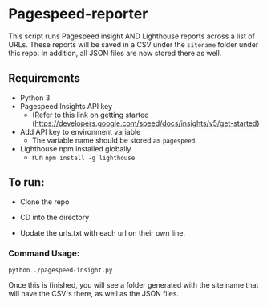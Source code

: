 # Pagespeed-reporter
This script runs Pagespeed insight AND Lighthouse reports across a list of URLs. These reports will be saved in a CSV under the `sitename` folder under this repo. In addition, all JSON files are now stored there as well.

## Requirements
- Python 3
- Pagespeed Insights API key
  - (Refer to this link on getting started (https://developers.google.com/speed/docs/insights/v5/get-started)
- Add API key to environment variable
  - The variable name should be stored as `pagespeed`.
- Lighthouse npm installed globally
  - run `npm install -g lighthouse`

## To run:
- Clone the repo

- CD into the directory

- Update the urls.txt with each url on their own line.

### Command Usage:
`python ./pagespeed-insight.py`
  
Once this is finished, you will see a folder generated with the site name that will have the CSV's there, as well as the JSON files.
